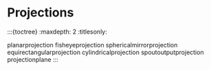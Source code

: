 # Projections

:::{toctree}
:maxdepth: 2
:titlesonly:

planarprojection
fisheyeprojection
sphericalmirrorprojection
equirectangularprojection
cylindricalprojection
spoutoutputprojection
projectionplane
:::
